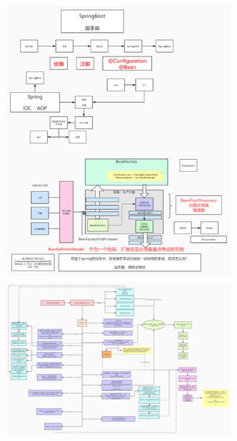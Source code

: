 ![20200622090548](image.assets/20200622090548.png)

![20200622090605](image.assets/20200622090605.png)